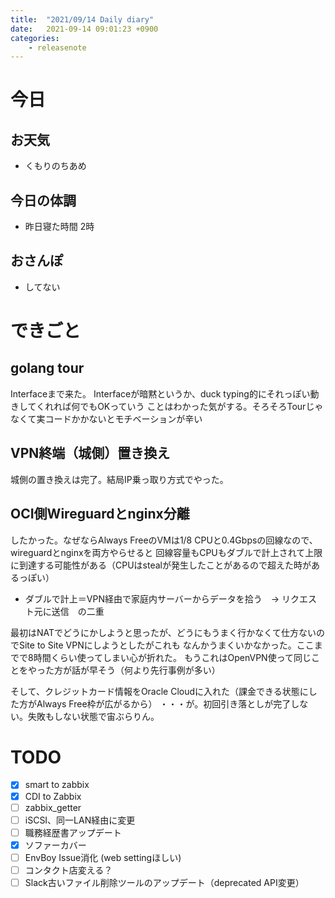 ```yaml
---
title:  "2021/09/14 Daily diary"
date:   2021-09-14 09:01:23 +0900
categories:
    - releasenote
---
```

# 今日

## お天気

* くもりのちあめ

## 今日の体調

* 昨日寝た時間 2時

## おさんぽ

* してない

# できごと

## golang tour

Interfaceまで来た。 Interfaceが暗黙というか、duck typing的にそれっぽい動きしてくれれば何でもOKっていう
ことはわかった気がする。そろそろTourじゃなくて実コードかかないとモチベーションが辛い

## VPN終端（城側）置き換え

城側の置き換えは完了。結局IP乗っ取り方式でやった。

## OCI側Wireguardとnginx分離

したかった。なぜならAlways FreeのVMは1/8 CPUと0.4Gbpsの回線なので、wireguardとnginxを両方やらせると
回線容量もCPUもダブルで計上されて上限に到達する可能性がある（CPUはstealが発生したことがあるので超えた時があるっぽい）

* ダブルで計上＝VPN経由で家庭内サーバーからデータを拾う　→ リクエスト元に送信　の二重

最初はNATでどうにかしようと思ったが、どうにもうまく行かなくて仕方ないのでSite to Site VPNにしようとしたがこれも
なんかうまくいかなかった。ここまでで8時間くらい使ってしまい心が折れた。
もうこれはOpenVPN使って同じことをやった方が話が早そう（何より先行事例が多い）

そして、クレジットカード情報をOracle Cloudに入れた（課金できる状態にした方がAlways Free枠が広がるから）
・・・が。初回引き落としが完了しない。失敗もしない状態で宙ぶらりん。

# TODO 

- [x] smart to zabbix
- [x] CDI to Zabbix
- [ ] zabbix_getter
- [ ] iSCSI、同一LAN経由に変更
- [ ] 職務経歴書アップデート
- [x] ソファーカバー
- [ ] EnvBoy Issue消化 (web settingほしい)
- [ ] コンタクト店変える？
- [ ] Slack古いファイル削除ツールのアップデート（deprecated API変更）
